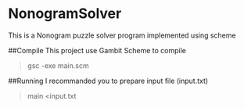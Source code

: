 # NonogramSolver
This is a Nonogram puzzle solver program implemented using scheme

##Compile
This project use Gambit Scheme to compile
> gsc -exe main.scm

##Running
I recommanded you to prepare input file (input.txt)
> main <input.txt
